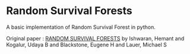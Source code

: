 # Random Survival Forests

A basic implementation of Random Survival Forest in python.

Original paper :
[RANDOM SURVIVAL FORESTS](https://pdfs.semanticscholar.org/951a/84f0176076fb6786fdf43320e8b27094dcfa.pdf) by Ishwaran, Hemant and Kogalur, Udaya B and Blackstone, Eugene H and Lauer, Michael S

